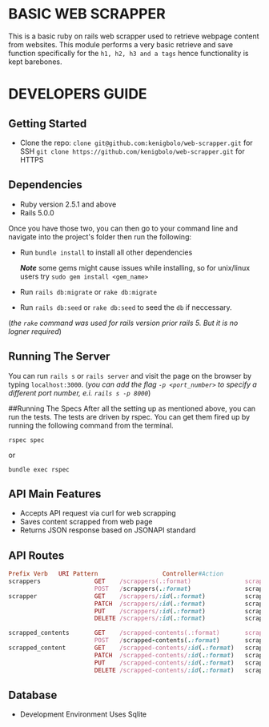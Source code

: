 # BASIC WEB SCRAPPER

This is a basic ruby on rails web scrapper used to retrieve webpage content from websites. This module performs a very basic retrieve and save function specifically for the ```h1, h2, h3 and a tags``` hence functionality is kept barebones.

# DEVELOPERS GUIDE

## Getting Started

+ Clone the repo:
`clone git@github.com:kenigbolo/web-scrapper.git` for SSH
`git clone https://github.com/kenigbolo/web-scrapper.git` for HTTPS

## Dependencies

* Ruby version 2.5.1 and above
* Rails 5.0.0

Once you have those two, you can then go to your command line and navigate into the project's folder then run the following:

* Run `bundle install` to install all other dependencies


    ***Note*** some gems might cause issues while installing, so for unix/linux users try `sudo gem install <gem_name>`
* Run `rails db:migrate` or `rake db:migrate`
* Run `rails db:seed`  or `rake db:seed` to seed the `db` if neccessary.

(*the `rake` command was used for rails version prior rails 5. But it is no logner required*)

## Running The Server

You can run `rails s` or `rails server` and visit the page on the browser by typing `localhost:3000`. (*you can add the flag `-p <port_number>` to specify a different port number, e.i. `rails s -p 8000`*)

##Running The Specs
After all the setting up as mentioned above, you can run the tests. The tests are driven by rspec. You can get them fired up by running the following command from the terminal.

  `rspec spec`

or

  `bundle exec rspec`

## API Main Features

* Accepts API request via curl for web scrapping
* Saves content scrapped from web page
* Returns JSON response based on JSONAPI standard

## API Routes

```ruby
Prefix Verb   URI Pattern                  Controller#Action
scrappers               GET    /scrappers(.:format)               scrappers#index
                        POST   /scrappers(.:format)               scrappers#create
scrapper                GET    /scrappers/:id(.:format)           scrappers#show
                        PATCH  /scrappers/:id(.:format)           scrappers#update
                        PUT    /scrappers/:id(.:format)           scrappers#update
                        DELETE /scrappers/:id(.:format)           scrappers#destroy

scrapped_contents       GET    /scrapped-contents(.:format)       scrapped_contents#index
                        POST   /scrapped-contents(.:format)       scrapped_contents#create
scrapped_content        GET    /scrapped-contents/:id(.:format)   scrapped_contents#show
                        PATCH  /scrapped-contents/:id(.:format)   scrapped_contents#update
                        PUT    /scrapped-contents/:id(.:format)   scrapped_contents#update
                        DELETE /scrapped-contents/:id(.:format)   scrapped_contents#destroy
```

## Database
* Development Environment
    Uses Sqlite

